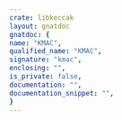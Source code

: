 ```yaml
---
crate: libkeccak
layout: gnatdoc
gnatdoc: {
name: "KMAC",
qualified_name: "KMAC",
signature: "kmac",
enclosing: "",
is_private: false,
documentation: "",
documentation_snippet: "",
}
---
```

